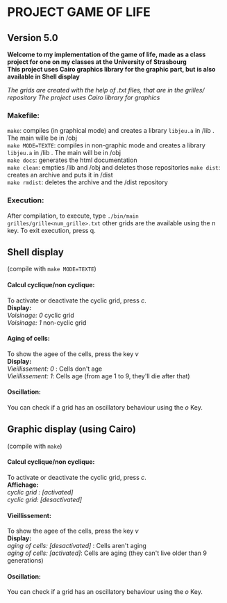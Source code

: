 # PROJECT GAME OF LIFE 
 
## Version 5.0

**Welcome to my implementation of the game of life, made as a class project for one on my classes at the University of Strasbourg**  
**This project uses Cairo graphics library for the graphic part, but is also available in Shell display**  


*The grids are created with the help of .txt files, that are in the grilles/ repository* 
*The project uses Cairo library for graphics* 

### Makefile:   
`make`: compiles (in graphical mode) and creates a library `libjeu.a` in /lib . The main wille be in /obj   
`make MODE=TEXTE`: compiles in non-graphic mode and creates a library `libjeu.a` in /lib . The main will be in /obj  
`make docs`: generates the html documentation  
`make clean`: empties /lib and /obj and deletes those repositories 
`make dist`: creates an archive and puts it in /dist   
`make rmdist`: deletes the archive and the /dist repository  

### Execution:   
After compilation, to execute, type `./bin/main grilles/grille<num_grille>.txt` other grids are the available using the n key. To exit execution, press q.  


## Shell display     
(compile with `make MODE=TEXTE`)  

#### Calcul cyclique/non cyclique:  
To activate or deactivate the cyclic grid, press *c*.  
**Display:**    
*Voisinage: 0* cyclic grid  
*Voisinage: 1* non-cyclic grid  

#### Aging of cells:  
To show the agee of the cells, press the key *v*  
**Display:**    
*Vieillissement: 0* : Cells don't age    
*Vieillissement: 1*: Cells age (from age 1 to 9, they'll die after that)  


#### Oscillation:  
You can check if a grid has an oscillatory behaviour using the *o* Key.  
 

## Graphic display (using Cairo)  
(compile with `make`)  

#### Calcul cyclique/non cyclique:  
To activate or deactivate the cyclic grid, press *c*.  
**Affichage:**    
*cyclic grid : [activated]*   
*cyclic grid: [desactivated]*   

#### Vieillissement:  
To show the agee of the cells, press the key *v*  
**Display:**    
*aging of cells: [desactivated]* : Cells aren't aging     
*aging of cells: [activated]*: Cells are aging (they can't live older than 9 generations)    

 
#### Oscillation: 
You can check if a grid has an oscillatory behaviour using the *o* Key.

